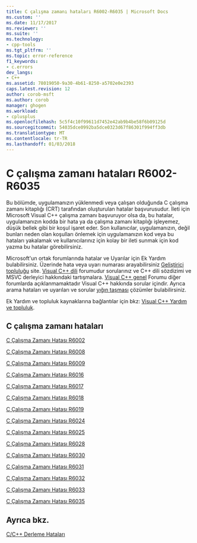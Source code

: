 ```yaml
---
title: C çalışma zamanı hataları R6002-R6035 | Microsoft Docs
ms.custom: ''
ms.date: 11/17/2017
ms.reviewer: ''
ms.suite: ''
ms.technology:
- cpp-tools
ms.tgt_pltfrm: ''
ms.topic: error-reference
f1_keywords:
- c.errors
dev_langs:
- C++
ms.assetid: 78019050-9a30-4b61-8250-a5702e0e2393
caps.latest.revision: 12
author: corob-msft
ms.author: corob
manager: ghogen
ms.workload:
- cplusplus
ms.openlocfilehash: 5c5f4c10f99611d7452e42ab9b4be58f6b09125d
ms.sourcegitcommit: 54035dce0992ba5dce0323d67f86301f994ff3db
ms.translationtype: MT
ms.contentlocale: tr-TR
ms.lasthandoff: 01/03/2018
---
```

# <a name="c-runtime-errors-r6002-through-r6035"></a>C çalışma zamanı hataları R6002-R6035

Bu bölümde, uygulamanızın yüklenmedi veya çalışan olduğunda C çalışma zamanı kitaplığı (CRT) tarafından oluşturulan hatalar başvurusudur. İleti için Microsoft Visual C++ çalışma zamanı başvuruyor olsa da, bu hatalar, uygulamanızın kodda bir hata ya da çalışma zamanı kitaplığı işleyemez, düşük bellek gibi bir koşul işaret eder. Son kullanıcılar, uygulamanızın, değil bunları neden olan koşulları önlemek için uygulamanızın kod veya bu hataları yakalamak ve kullanıcılarınız için kolay bir ileti sunmak için kod yazma bu hatalar görebilirsiniz.

Microsoft'un ortak forumlarında hatalar ve Uyarılar için Ek Yardım bulabilirsiniz. Üzerinde hata veya uyarı numarası arayabilirsiniz [Geliştirici topluluğu](https://go.microsoft.com/fwlink/p/?linkid=820594) site. [Visual C++ dili](http://go.microsoft.com/fwlink/p/?linkid=158195) forumudur sorularınız ve C++ dili sözdizimi ve MSVC derleyici hakkındaki tartışmalara. [Visual C++ genel](http://go.microsoft.com/fwlink/p/?linkid=158194) Forumu diğer forumlarda açıklanmamaktadır Visual C++ hakkında sorular içindir. Ayrıca arama hataları ve uyarıları ve sorular [yığın taşması](http://stackoverflow.com/) çözümler bulabilirsiniz.

Ek Yardım ve topluluk kaynaklarına bağlantılar için bkz: [Visual C++ Yardım ve topluluk](../../visual-cpp-help-and-community.md).

## <a name="c-runtime-errors"></a>C çalışma zamanı hataları

[C Çalışma Zamanı Hatası R6002](../../error-messages/tool-errors/c-runtime-error-r6002.md)

[C Çalışma Zamanı Hatası R6008](../../error-messages/tool-errors/c-runtime-error-r6008.md)

[C Çalışma Zamanı Hatası R6009](../../error-messages/tool-errors/c-runtime-error-r6009.md)

[C Çalışma Zamanı Hatası R6016](../../error-messages/tool-errors/c-runtime-error-r6016.md)

[C Çalışma Zamanı Hatası R6017](../../error-messages/tool-errors/c-runtime-error-r6017.md)

[C Çalışma Zamanı Hatası R6018](../../error-messages/tool-errors/c-runtime-error-r6018.md)

[C Çalışma Zamanı Hatası R6019](../../error-messages/tool-errors/c-runtime-error-r6019.md)

[C Çalışma Zamanı Hatası R6024](../../error-messages/tool-errors/c-runtime-error-r6024.md)

[C Çalışma Zamanı Hatası R6025](../../error-messages/tool-errors/c-runtime-error-r6025.md)

[C Çalışma Zamanı Hatası R6028](../../error-messages/tool-errors/c-runtime-error-r6028.md)

[C Çalışma Zamanı Hatası R6030](../../error-messages/tool-errors/c-runtime-error-r6030.md)

[C Çalışma Zamanı Hatası R6031](../../error-messages/tool-errors/c-runtime-error-r6031.md)

[C Çalışma Zamanı Hatası R6032](../../error-messages/tool-errors/c-runtime-error-r6032.md)

[C Çalışma Zamanı Hatası R6033](../../error-messages/tool-errors/c-runtime-error-r6033.md)

[C Çalışma Zamanı Hatası R6035](../../error-messages/tool-errors/c-runtime-error-r6035.md)

## <a name="see-also"></a>Ayrıca bkz.

[C/C++ Derleme Hataları](../../error-messages/compiler-errors-1/c-cpp-build-errors.md)  